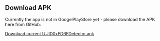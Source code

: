 ## Download APK
Currently the app is not in GoogelPlayStore yet - please download the APK here from GitHub:

[Download current UUID0xFD6FDetector.apk](https://./releases/tag/0.9.1.1)

